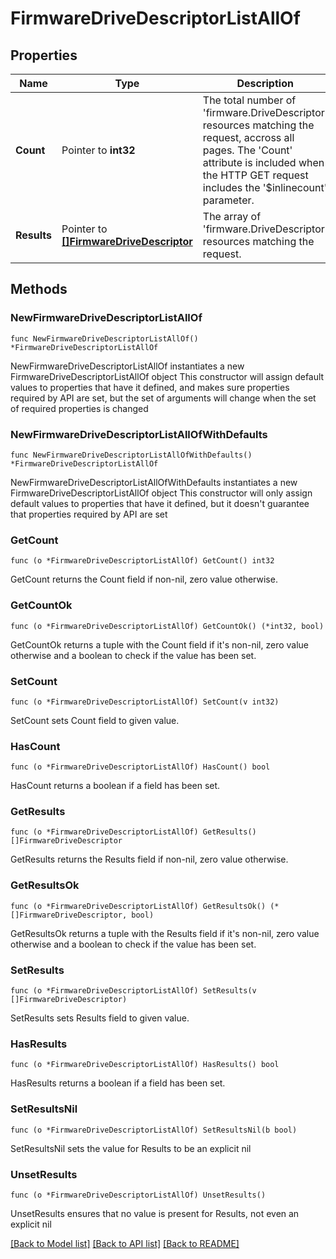 # FirmwareDriveDescriptorListAllOf

## Properties

Name | Type | Description | Notes
------------ | ------------- | ------------- | -------------
**Count** | Pointer to **int32** | The total number of &#39;firmware.DriveDescriptor&#39; resources matching the request, accross all pages. The &#39;Count&#39; attribute is included when the HTTP GET request includes the &#39;$inlinecount&#39; parameter. | [optional] 
**Results** | Pointer to [**[]FirmwareDriveDescriptor**](FirmwareDriveDescriptor.md) | The array of &#39;firmware.DriveDescriptor&#39; resources matching the request. | [optional] 

## Methods

### NewFirmwareDriveDescriptorListAllOf

`func NewFirmwareDriveDescriptorListAllOf() *FirmwareDriveDescriptorListAllOf`

NewFirmwareDriveDescriptorListAllOf instantiates a new FirmwareDriveDescriptorListAllOf object
This constructor will assign default values to properties that have it defined,
and makes sure properties required by API are set, but the set of arguments
will change when the set of required properties is changed

### NewFirmwareDriveDescriptorListAllOfWithDefaults

`func NewFirmwareDriveDescriptorListAllOfWithDefaults() *FirmwareDriveDescriptorListAllOf`

NewFirmwareDriveDescriptorListAllOfWithDefaults instantiates a new FirmwareDriveDescriptorListAllOf object
This constructor will only assign default values to properties that have it defined,
but it doesn't guarantee that properties required by API are set

### GetCount

`func (o *FirmwareDriveDescriptorListAllOf) GetCount() int32`

GetCount returns the Count field if non-nil, zero value otherwise.

### GetCountOk

`func (o *FirmwareDriveDescriptorListAllOf) GetCountOk() (*int32, bool)`

GetCountOk returns a tuple with the Count field if it's non-nil, zero value otherwise
and a boolean to check if the value has been set.

### SetCount

`func (o *FirmwareDriveDescriptorListAllOf) SetCount(v int32)`

SetCount sets Count field to given value.

### HasCount

`func (o *FirmwareDriveDescriptorListAllOf) HasCount() bool`

HasCount returns a boolean if a field has been set.

### GetResults

`func (o *FirmwareDriveDescriptorListAllOf) GetResults() []FirmwareDriveDescriptor`

GetResults returns the Results field if non-nil, zero value otherwise.

### GetResultsOk

`func (o *FirmwareDriveDescriptorListAllOf) GetResultsOk() (*[]FirmwareDriveDescriptor, bool)`

GetResultsOk returns a tuple with the Results field if it's non-nil, zero value otherwise
and a boolean to check if the value has been set.

### SetResults

`func (o *FirmwareDriveDescriptorListAllOf) SetResults(v []FirmwareDriveDescriptor)`

SetResults sets Results field to given value.

### HasResults

`func (o *FirmwareDriveDescriptorListAllOf) HasResults() bool`

HasResults returns a boolean if a field has been set.

### SetResultsNil

`func (o *FirmwareDriveDescriptorListAllOf) SetResultsNil(b bool)`

 SetResultsNil sets the value for Results to be an explicit nil

### UnsetResults
`func (o *FirmwareDriveDescriptorListAllOf) UnsetResults()`

UnsetResults ensures that no value is present for Results, not even an explicit nil

[[Back to Model list]](../README.md#documentation-for-models) [[Back to API list]](../README.md#documentation-for-api-endpoints) [[Back to README]](../README.md)



